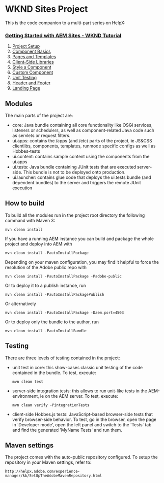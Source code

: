 # WKND Sites Project

This is the code companion to a multi-part series on HelpX:

### [Getting Started with AEM Sites - WKND Tutorial](https://docs.adobe.com/content/help/en/experience-manager-learn/getting-started-wknd-tutorial-develop/overview.html)

1. [Project Setup](https://docs.adobe.com/content/help/en/experience-manager-learn/getting-started-wknd-tutorial-develop/project-setup.html)
2. [Component Basics](https://docs.adobe.com/content/help/en/experience-manager-learn/getting-started-wknd-tutorial-develop/component-basics.html)
3. [Pages and Templates](https://docs.adobe.com/content/help/en/experience-manager-learn/getting-started-wknd-tutorial-develop/pages-templates.html)
4. [Client-Side Libraries](https://docs.adobe.com/content/help/en/experience-manager-learn/getting-started-wknd-tutorial-develop/client-side-libraries.html)
5. [Style a Component](https://docs.adobe.com/content/help/en/experience-manager-learn/getting-started-wknd-tutorial-develop/style-system.html)
6. [Custom Component](https://docs.adobe.com/content/help/en/experience-manager-learn/getting-started-wknd-tutorial-develop/custom-component.html)
7. [Unit Testing](https://docs.adobe.com/content/help/en/experience-manager-learn/getting-started-wknd-tutorial-develop/unit-testing.html)
8. [Header and Footer](https://docs.adobe.com/content/help/en/experience-manager-learn/getting-started-wknd-tutorial-develop/header-footer.html)
9. [Landing Page](https://docs.adobe.com/content/help/en/experience-manager-learn/getting-started-wknd-tutorial-develop/landing-page.html)

## Modules

The main parts of the project are:

* core: Java bundle containing all core functionality like OSGi services, listeners or schedulers, as well as component-related Java code such as servlets or request filters.
* ui.apps: contains the /apps (and /etc) parts of the project, ie JS&CSS clientlibs, components, templates, runmode specific configs as well as Hobbes-tests
* ui.content: contains sample content using the components from the ui.apps
* ui.tests: Java bundle containing JUnit tests that are executed server-side. This bundle is not to be deployed onto production.
* ui.launcher: contains glue code that deploys the ui.tests bundle (and dependent bundles) to the server and triggers the remote JUnit execution

## How to build

To build all the modules run in the project root directory the following command with Maven 3:

    mvn clean install

If you have a running AEM instance you can build and package the whole project and deploy into AEM with  

    mvn clean install -PautoInstallPackage

Depending on your maven configuration, you may find it helpful to force the resolution of the Adobe public repo with

    mvn clean install -PautoInstallPackage -Padobe-public
    
Or to deploy it to a publish instance, run

    mvn clean install -PautoInstallPackagePublish
    
Or alternatively

    mvn clean install -PautoInstallPackage -Daem.port=4503

Or to deploy only the bundle to the author, run

    mvn clean install -PautoInstallBundle

## Testing

There are three levels of testing contained in the project:

* unit test in core: this show-cases classic unit testing of the code contained in the bundle. To test, execute:

    ```
    mvn clean test
    ```

* server-side integration tests: this allows to run unit-like tests in the AEM-environment, ie on the AEM server. To test, execute:

    ```
    mvn clean verify -PintegrationTests
    ```

* client-side Hobbes.js tests: JavaScript-based browser-side tests that verify browser-side behavior. To test, go in the browser, open the page in 'Developer mode', open the left panel and switch to the 'Tests' tab and find the generated 'MyName Tests' and run them.


## Maven settings

The project comes with the auto-public repository configured. To setup the repository in your Maven settings, refer to:

    http://helpx.adobe.com/experience-manager/kb/SetUpTheAdobeMavenRepository.html
